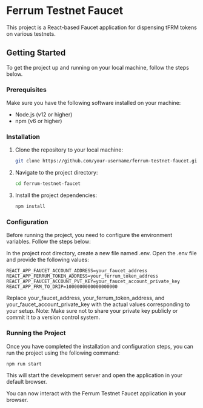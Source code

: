 # Ferrum Testnet Faucet

This project is a React-based Faucet application for dispensing tFRM tokens on various testnets.

## Getting Started

To get the project up and running on your local machine, follow the steps below.

### Prerequisites

Make sure you have the following software installed on your machine:

- Node.js (v12 or higher)
- npm (v6 or higher)

### Installation

1. Clone the repository to your local machine:

   ```bash
   git clone https://github.com/your-username/ferrum-testnet-faucet.git
   ```

2. Navigate to the project directory:

    ```bash
    cd ferrum-testnet-faucet
    ```

3. Install the project dependencies:

    ```bash
    npm install
    ```

### Configuration

Before running the project, you need to configure the environment variables. Follow the steps below:

In the project root directory, create a new file named .env.
Open the .env file and provide the following values:

```
REACT_APP_FAUCET_ACCOUNT_ADDRESS=your_faucet_address
REACT_APP_FERRUM_TOKEN_ADDRESS=your_ferrum_token_address
REACT_APP_FAUCET_ACCOUNT_PVT_KEY=your_faucet_account_private_key
REACT_APP_FRM_TO_DRIP=1000000000000000000
```

Replace your_faucet_address, your_ferrum_token_address, and your_faucet_account_private_key with the actual values corresponding to your setup.
Note: Make sure not to share your private key publicly or commit it to a version control system.


### Running the Project
Once you have completed the installation and configuration steps, you can run the project using the following command:

```bash
npm run start
```

This will start the development server and open the application in your default browser.

You can now interact with the Ferrum Testnet Faucet application in your browser.